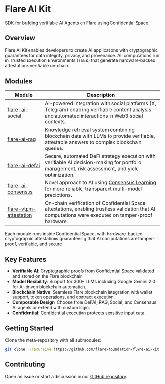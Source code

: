 # Flare AI Kit

SDK for building verifiable AI Agents on Flare using Confidential Space.

## Overview

Flare AI Kit enables developers to create AI applications with cryptographic guarantees for data integrity, privacy, and provenance.
All computations run in Trusted Execution Environments (TEEs) that generate hardware-backed attestations verifiable on-chain.

## Modules

| **Module**                                                                           | **Description**                                                                                                                                                                   |
| ------------------------------------------------------------------------------------ | --------------------------------------------------------------------------------------------------------------------------------------------------------------------------------- |
| [flare-ai-social](https://github.com/flare-foundation/flare-ai-social)               | AI-powered integration with social platforms (X, Telegram) enabling verifiable content analysis and automated interactions in Web3 social contexts.                               |
| [flare-ai-rag](https://github.com/flare-foundation/flare-ai-rag)                     | Knowledge retrieval system combining blockchain data with LLMs to provide verifiable, attestable answers to complex blockchain queries.                                           |
| [flare-ai-defai](https://github.com/flare-foundation/flare-ai-defai)                 | Secure, automated DeFi strategy execution with verifiable AI decision-making for portfolio management, risk assessment, and yield optimization.                                   |
| [flare-ai-consensus](https://github.com/flare-foundation/flare-ai-consensus)         | Novel approach to AI using [Consensus Learning](https://dev.flare.network/pdf/whitepapers/20240225-ConsensusLearning.pdf) for more reliable, transparent multi-model predictions. |
| [flare-vtpm-attestation](https://github.com/flare-foundation/flare-vtpm-attestation) | On-chain verification of Confidential Space attestations, enabling trustless validation that AI computations were executed on tamper-proof hardware.                              |

Each module runs inside Confidential Space, with hardware-backed cryptographic attestations guaranteeing that AI computations are tamper-proof, verifiable, and secure

## Key Features

- **Verifiable AI**: Cryptographic proofs from Confidential Space validated and stored on the Flare blockchain.
- **Model Flexibility**: Support for 300+ LLMs including Google Gemini 2.0 for AI-driven blockchain automation.
- **Blockchain Native**: Seamless Flare blockchain integration with wallet support, token operations, and contract execution.
- **Composable Design**: Choose from DeFAI, RAG, Social, and Consensus AI agents or extend with custom logic.
- **Confidential**: Confidential execution protects sensitive input data.

## Getting Started

Clone the meta-repository with all submodules:

```bash
git clone --recursive https://github.com/flare-foundation/flare-ai-kit.git
```

## Contributing

Open an issue or start a discussion in our [GitHub repository](https://github.com/flare-foundation/flare-ai-kit).
